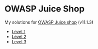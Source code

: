 # OWASP Juice Shop
My solutions for [OWASP Juice shop](https://github.com/bkimminich/juice-shop) (v11.1.3)

- [Level 1](level1.md)
- [Level 2](level2.md)
- [Level 3](level3.md)